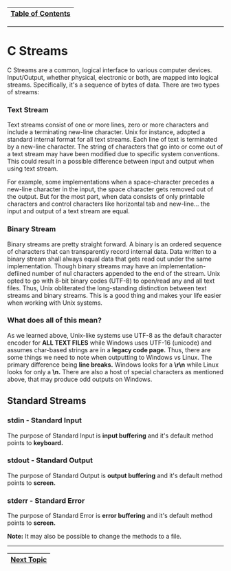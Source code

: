 |[Table of Contents](/00-Table-of-Contents.md)|
|---|

---

# C Streams

C Streams are a common, logical interface to various computer devices. Input/Output, whether physical, electronic or both, are mapped into logical streams. Specifically, it's a sequence of bytes of data. There are two types of streams:

### Text Stream

Text streams consist of one or more lines, zero or more characters and include a terminating new-line character. Unix for instance, adopted a standard internal format for all text streams. Each line of text is terminated by a new-line character. The string of characters that go into or come out of a text stream may have been modified due to specific system conventions. This could result in a possible difference between input and output when using text stream.

For example, some implementations when a space-character precedes a new-line character in the input, the space character gets removed out of the output. But for the most part, when data consists of only printable characters and control characters like horizontal tab and new-line... the input and output of a text stream are equal.

### Binary Stream

Binary streams are pretty straight forward. A binary is an ordered sequence of characters that can transparently record internal data. Data written to a binary stream shall always equal data that gets read out under the same implementation. Though binary streams may have an implementation-defiined number of nul characters appended to the end of the stream. Unix opted to go with 8-bit binary codes \(UTF-8\) to open/read any and all text files. Thus, Unix obliterated the long-standing distinction between text streams and binary streams. This is a good thing and makes your life easier when working with Unix systems.

### What does all of this mean?

As we learned above, Unix-like systems use UTF-8 as the default character encoder for **ALL TEXT FILES** while Windows uses UTF-16 \(unicode\) and assumes char-based strings are in a **legacy code page.** Thus, there are some things we need to note when outputting to Windows vs Linux. The primary difference being **line breaks.** Windows looks for a **\r\n** while Linux looks for only a **\n.** There are also a host of special characters as mentioned above, that may produce odd outputs on Windows.

## Standard Streams

### stdin - Standard Input

The purpose of Standard Input is **input buffering** and it's default method points to **keyboard.**

### stdout - Standard Output

The purpose of Standard Output is **output buffering** and it's default method points to **screen.**

### stderr - Standard Error

The purpose of Standard Error is **error buffering** and it's default method points to **screen.**

**Note:** It may also be possible to change the methods to a file.

---

|[Next Topic](/04_IO_part_1/02_functions.md)|
|---|
